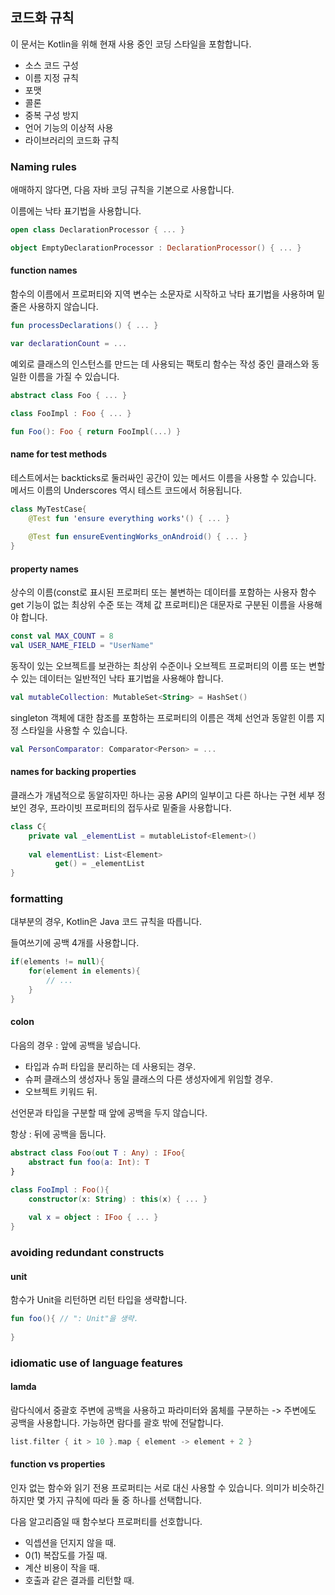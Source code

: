 ## 코드화 규칙

이 문서는 Kotlin을 위해 현재 사용 중인 코딩 스타일을 포함합니다.

- 소스 코드 구성
- 이름 지정 규칙
- 포맷
- 콜론
- 중복 구성 방지
- 언어 기능의 이상적 사용
- 라이브러리의 코드화 규칙

### Naming rules

애매하지 않다면, 다음 자바 코딩 규칙을 기본으로 사용합니다.

이름에는 낙타 표기법을 사용합니다.

~~~kotlin
open class DeclarationProcessor { ... }

object EmptyDeclarationProcessor : DeclarationProcessor() { ... }
~~~

#### function names

함수의 이름에서 프로퍼티와 지역 변수는 소문자로 시작하고 낙타 표기법을 사용하며 밑줄은 사용하지 않습니다.

~~~kotlin
fun processDeclarations() { ... }

var declarationCount = ...
~~~

예외로 클래스의 인스턴스를 만드는 데 사용되는 팩토리 함수는 작성 중인 클래스와 동일한 이름을 가질 수 있습니다.

~~~kotlin
abstract class Foo { ... }

class FooImpl : Foo { ... }

fun Foo(): Foo { return FooImpl(...) }
~~~

#### name for test methods

테스트에서는 backticks로 둘러싸인 공간이 있는 메서드 이름을 사용할 수 있습니다. 메서드 이름의 Underscores 역시 테스트 코드에서 허용됩니다.

~~~kotlin
class MyTestCase{
    @Test fun 'ensure everything works'() { ... }
    
    @Test fun ensureEventingWorks_onAndroid() { ... }
}
~~~

#### property names

상수의 이름(const로 표시된 프로퍼티 또는 불변하는 데이터를 포함하는 사용자 함수 get 기능이 없는 최상위 수준 또는 객체 값 프로퍼티)은 대문자로 구분된 이름을 사용해야 합니다.

~~~kotlin
const val MAX_COUNT = 8
val USER_NAME_FIELD = "UserName"
~~~

동작이 있는 오브젝트를 보관하는 최상위 수준이나 오브젝트 프로퍼티의 이름 또는 변할 수 있는 데이터는 일반적인 낙타 표기법을 사용해야 합니다.

~~~kotlin
val mutableCollection: MutableSet<String> = HashSet()
~~~

singleton 객체에 대한 참조를 포함하는 프로퍼티의 이름은 객체 선언과 동알힌 이름 지정 스타일을 사용할 수 있습니다.

~~~kotlin
val PersonComparator: Comparator<Person> = ...
~~~

#### names for backing properties

클래스가 개념적으로 동알히자민 하나는 공용 API의 일부이고 다른 하나는 구현 세부 정보인 경우, 프라이빗 프로퍼티의 접두사로 밑줄을 사용합니다.

~~~kotlin
class C{
    private val _elementList = mutableListof<Element>()
    
    val elementList: List<Element>
    	  get() = _elementList
}
~~~

### formatting

대부분의 경우, Kotlin은 Java 코드 규칙을 따릅니다.

들여쓰기에 공백 4개를 사용합니다.

~~~kotlin
if(elements != null){
    for(element in elements){
        // ...
    }
}
~~~

#### colon

다음의 경우 : 앞에 공백을 넣습니다.

- 타입과 슈퍼 타입을 분리하는 데 사용되는 경우.
- 슈퍼 클래스의 생성자나 동일 클래스의 다른 생성자에게 위임할 경우.
- 오브젝트 키워드 뒤.

선언문과 타입을 구분할 때 앞에 공백을 두지 않습니다.

항상 : 뒤에 공백을 둡니다.

~~~kotlin
abstract class Foo(out T : Any) : IFoo{
    abstract fun foo(a: Int): T
}

class FooImpl : Foo(){
	constructor(x: String) : this(x) { ... }
	
	val x = object : IFoo { ... }
}
~~~

### avoiding redundant constructs

#### unit

함수가 Unit을 리턴하면 리턴 타입을 생략합니다.

~~~kotlin
fun foo(){ // ": Unit"을 생략.
    
}
~~~

### idiomatic use of language features

#### lamda

람다식에서 중괄호 주변에 공백을 사용하고 파라미터와 몸체를 구분하는 -> 주변에도 공백을 사용합니다. 가능하면 람다를 괄호 밖에 전달합니다.

~~~kotlin
list.filter { it > 10 }.map { element -> element + 2 }
~~~

#### function vs properties

인자 없는 함수와 읽기 전용 프로퍼티는 서로 대신 사용할 수 있습니다. 의미가 비슷하긴 하지만 몇 가지 규칙에 따라 둘 중 하나를 선택합니다.

다음 알고리즘일 때 함수보다 프로퍼티를 선호합니다.

- 익셉션을 던지지 않을 때.
- 0(1) 복잡도를 가질 때.
- 계산 비용이 작을 때.
- 호출과 같은 결과를 리턴할 때.











